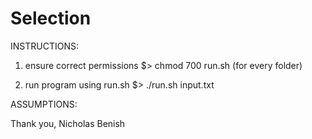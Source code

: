 # Selection


INSTRUCTIONS:

1) ensure correct permissions
$> chmod 700 run.sh (for every folder)

2) run program using run.sh
$> ./run.sh input.txt

ASSUMPTIONS:

Thank you,
Nicholas Benish
